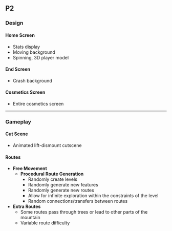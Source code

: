 ## P2

### Design

#### Home Screen
- Stats display
- Moving background
- Spinning, 3D player model

#### End Screen
- Crash background

#### Cosmetics Screen
- Entire cosmetics screen

---

### Gameplay

#### Cut Scene
- Animated lift-dismount cutscene

#### Routes
  - **Free Movement**
    - **Procedural Route Generation**
      - Randomly create levels
      - Randomly generate new features
      - Randomly generate new routes
      - Allow for infinite exploration within the constraints of the level
      - Random connections/transfers between routes
  - **Extra Routes**
    - Some routes pass through trees or lead to other parts of the mountain
    - Variable route difficulty